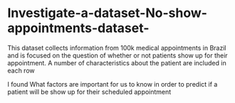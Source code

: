# Investigate-a-dataset-No-show-appointments-dataset-
This dataset collects information from 100k medical appointments in Brazil and is focused on the question of whether or not patients show up for their appointment. A number of 
characteristics about the patient are included in each row


I found What factors are important for us to know in order to predict if a patient will be show up for their scheduled appointment
